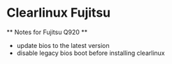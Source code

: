 # Clearlinux Fujitsu
** Notes for Fujitsu Q920 **

* update bios to the latest version
* disable legacy bios boot before installing clearlinux
